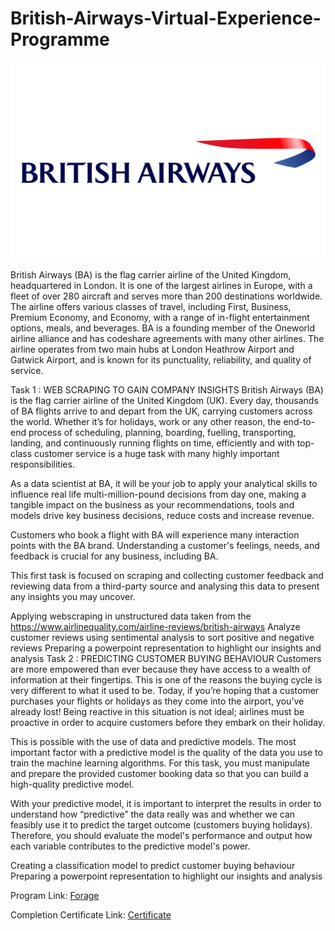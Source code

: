 # British-Airways-Virtual-Experience-Programme

<img src="https://raw.githubusercontent.com/Thandokazi-Dlamini/British-Airways-Virtual-Experience-Programme/main/British-Airways-Logo.png" alt="British Airways">

British Airways (BA) is the flag carrier airline of the United Kingdom, headquartered in London. It is one of the largest airlines in Europe, with a fleet of over 280 aircraft and serves more than 200 destinations worldwide. The airline offers various classes of travel, including First, Business, Premium Economy, and Economy, with a range of in-flight entertainment options, meals, and beverages. BA is a founding member of the Oneworld airline alliance and has codeshare agreements with many other airlines. The airline operates from two main hubs at London Heathrow Airport and Gatwick Airport, and is known for its punctuality, reliability, and quality of service.

Task 1 : WEB SCRAPING TO GAIN COMPANY INSIGHTS
British Airways (BA) is the flag carrier airline of the United Kingdom (UK). Every day, thousands of BA flights arrive to and depart from the UK, carrying customers across the world. Whether it’s for holidays, work or any other reason, the end-to-end process of scheduling, planning, boarding, fuelling, transporting, landing, and continuously running flights on time, efficiently and with top-class customer service is a huge task with many highly important responsibilities.

As a data scientist at BA, it will be your job to apply your analytical skills to influence real life multi-million-pound decisions from day one, making a tangible impact on the business as your recommendations, tools and models drive key business decisions, reduce costs and increase revenue.

Customers who book a flight with BA will experience many interaction points with the BA brand. Understanding a customer's feelings, needs, and feedback is crucial for any business, including BA.

This first task is focused on scraping and collecting customer feedback and reviewing data from a third-party source and analysing this data to present any insights you may uncover.

Applying webscraping in unstructured data taken from the https://www.airlinequality.com/airline-reviews/british-airways
Analyze customer reviews using sentimental analysis to sort positive and negative reviews
Preparing a powerpoint representation to highlight our insights and analysis
Task 2 : PREDICTING CUSTOMER BUYING BEHAVIOUR
Customers are more empowered than ever because they have access to a wealth of information at their fingertips. This is one of the reasons the buying cycle is very different to what it used to be. Today, if you’re hoping that a customer purchases your flights or holidays as they come into the airport, you’ve already lost! Being reactive in this situation is not ideal; airlines must be proactive in order to acquire customers before they embark on their holiday.

This is possible with the use of data and predictive models. The most important factor with a predictive model is the quality of the data you use to train the machine learning algorithms. For this task, you must manipulate and prepare the provided customer booking data so that you can build a high-quality predictive model.

With your predictive model, it is important to interpret the results in order to understand how “predictive” the data really was and whether we can feasibly use it to predict the target outcome (customers buying holidays). Therefore, you should evaluate the model's performance and output how each variable contributes to the predictive model's power.

Creating a classification model to predict customer buying behaviour
Preparing a powerpoint representation to highlight our insights and analysis

<p>Program Link: <a href="https://www.theforage.com/virtual-internships/NjynCWzGSaWXQCxSX?ref=EELMasFZu8H7sGv4t" target="_blank">Forage</a></p>
<p>Completion Certificate Link: <a href="https://forage-uploads-prod.s3.amazonaws.com/completion-certificates/British%20Airways/NjynCWzGSaWXQCxSX_British%20Airways_2WBpHm3fZYJNSS3TK_1704996468317_completion_certificate.pdf" target="_blank">Certificate</a></p>

